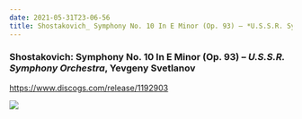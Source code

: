 ```yaml
---
date: 2021-05-31T23-06-56
title: Shostakovich_ Symphony No. 10 In E Minor (Op. 93) – ​*U.S.S.R. Symphony Orchestra*​, Yevgeny Svetlanov
---
```

### Shostakovich: Symphony No. 10 In E Minor (Op. 93) – ​*U.S.S.R. Symphony Orchestra*​, Yevgeny Svetlanov
https://www.discogs.com/release/1192903

![](dayone-moment://29236A34045E4C8BA105BEAB366B564B)
